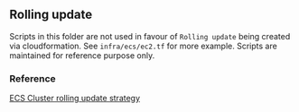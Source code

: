 ## Rolling update

Scripts in this folder are not used in favour of `Rolling update` being created via cloudformation. See `infra/ecs/ec2.tf` for more example.
Scripts are maintained for reference purpose only.

### Reference

[ECS Cluster rolling update strategy](https://devblog.xero.com/automating-ecs-cluster-upgrades-with-cloudformation-and-lambda-2b4f1bec575d)

